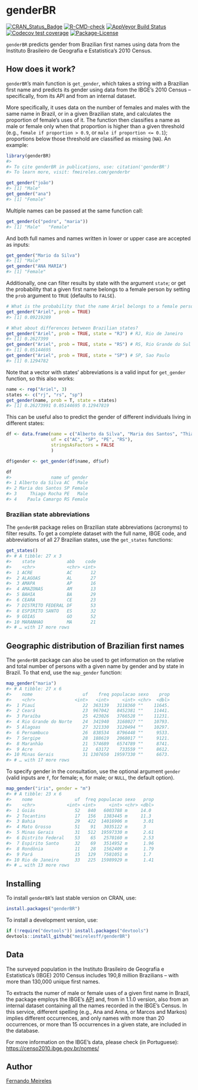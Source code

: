 
<!-- README.md is generated from README.Rmd. Please edit that file -->

# genderBR

[![CRAN\_Status\_Badge](http://www.r-pkg.org/badges/version/genderBR)](https://cran.r-project.org/package=genderBR)
[![R-CMD-check](https://github.com/meirelesff/genderBR/workflows/R-CMD-check/badge.svg)](https://github.com/meirelesff/genderBR/actions)
[![AppVeyor Build
Status](https://ci.appveyor.com/api/projects/status/github/meirelesff/genderBR?branch=master&svg=true)](https://ci.appveyor.com/project/meirelesff/genderBR)
[![Codecov test
coverage](https://codecov.io/gh/meirelesff/genderBR/branch/master/graph/badge.svg)](https://codecov.io/gh/meirelesff/genderBR?branch=master)
[![Package-License](https://img.shields.io/badge/License-GPL-brightgreen.svg)](http://www.gnu.org/licenses/gpl-2.0.html)

`genderBR` predicts gender from Brazilian first names using data from
the Instituto Brasileiro de Geografia e Estatistica’s 2010 Census.

## How does it work?

`genderBR`’s main function is `get_gender`, which takes a string with a
Brazilian first name and predicts its gender using data from the IBGE’s
2010 Census – specifically, from its API and from an internal dataset.

More specifically, it uses data on the number of females and males with
the same name in Brazil, or in a given Brazilian state, and calculates
the proportion of female’s uses of it. The function then classifies a
name as male or female only when that proportion is higher than a given
threshold (e.g., `female if proportion > 0.9`, or
`male if proportion <= 0.1`); proportions below those threshold are
classified as missing (`NA`). An example:

``` r
library(genderBR)
#> 
#> To cite genderBR in publications, use: citation('genderBR')
#> To learn more, visit: fmeireles.com/genderbr

get_gender("joão")
#> [1] "Male"
get_gender("ana")
#> [1] "Female"
```

Multiple names can be passed at the same function call:

``` r
get_gender(c("pedro", "maria"))
#> [1] "Male"   "Female"
```

And both full names and names written in lower or upper case are
accepted as inputs:

``` r
get_gender("Mario da Silva")
#> [1] "Male"
get_gender("ANA MARIA")
#> [1] "Female"
```

Additionally, one can filter results by state with the argument `state`;
or get the probability that a given first name belongs to a female
person by setting the `prob` argument to `TRUE` (defaults to `FALSE`).

``` r
# What is the probability that the name Ariel belongs to a female person in Brazil?
get_gender("Ariel", prob = TRUE)
#> [1] 0.09219289

# What about differences between Brazilian states?
get_gender("Ariel", prob = TRUE, state = "RJ") # RJ, Rio de Janeiro
#> [1] 0.2627399
get_gender("Ariel", prob = TRUE, state = "RS") # RS, Rio Grande do Sul
#> [1] 0.05144695
get_gender("Ariel", prob = TRUE, state = "SP") # SP, Sao Paulo
#> [1] 0.1294782
```

Note that a vector with states’ abbreviations is a valid input for
`get_gender` function, so this also works:

``` r
name <- rep("Ariel", 3)
states <- c("rj", "rs", "sp")
get_gender(name, prob = T, state = states)
#> [1] 0.26273991 0.05144695 0.12947819
```

This can be useful also to predict the gender of different individuals
living in different states:

``` r
df <- data.frame(name = c("Alberto da Silva", "Maria dos Santos", "Thiago Rocha", "Paula Camargo"),
                 uf = c("AC", "SP", "PE", "RS"),
                 stringsAsFactors = FALSE
                 )

df$gender <- get_gender(df$name, df$uf)

df
#>               name uf gender
#> 1 Alberto da Silva AC   Male
#> 2 Maria dos Santos SP Female
#> 3     Thiago Rocha PE   Male
#> 4    Paula Camargo RS Female
```

### Brazilian state abbreviations

The `genderBR` package relies on Brazilian state abbreviations
(acronyms) to filter results. To get a complete dataset with the full
name, IBGE code, and abbreviations of all 27 Brazilian states, use the
`get_states` functions:

``` r
get_states()
#> # A tibble: 27 x 3
#>    state            abb    code
#>    <chr>            <chr> <int>
#>  1 ACRE             AC       12
#>  2 ALAGOAS          AL       27
#>  3 AMAPA            AP       16
#>  4 AMAZONAS         AM       13
#>  5 BAHIA            BA       29
#>  6 CEARA            CE       23
#>  7 DISTRITO FEDERAL DF       53
#>  8 ESPIRITO SANTO   ES       32
#>  9 GOIAS            GO       52
#> 10 MARANHAO         MA       21
#> # … with 17 more rows
```

## Geographic distribution of Brazilian first names

The `genderBR` package can also be used to get information on the
relative and total number of persons with a given name by gender and by
state in Brazil. To that end, use the `map_gender` function:

``` r
map_gender("maria")
#> # A tibble: 27 x 6
#>    nome                   uf    freq populacao sexo    prop
#>    <chr>               <int>   <int>     <int> <chr>  <dbl>
#>  1 Piauí                  22  363139   3118360 ""    11645.
#>  2 Ceará                  23  967042   8452381 ""    11441.
#>  3 Paraíba                25  423026   3766528 ""    11231.
#>  4 Rio Grande do Norte    24  341940   3168027 ""    10793.
#>  5 Alagoas                27  321330   3120494 ""    10297.
#>  6 Pernambuco             26  838534   8796448 ""     9533.
#>  7 Sergipe                28  188619   2068017 ""     9121.
#>  8 Maranhão               21  574689   6574789 ""     8741.
#>  9 Acre                   12   63172    733559 ""     8612.
#> 10 Minas Gerais           31 1307650  19597330 ""     6673.
#> # … with 17 more rows
```

To specify gender in the consultation, use the optional argument
`gender` (valid inputs are `f`, for female; `m`, for male; or `NULL`,
the default option).

``` r
map_gender("iris", gender = "m")
#> # A tibble: 23 x 6
#>    nome                uf  freq populacao sexo   prop
#>    <chr>            <int> <int>     <int> <chr> <dbl>
#>  1 Goiás               52   840   6003788 m     14.0 
#>  2 Tocantins           17   156   1383445 m     11.3 
#>  3 Bahia               29   422  14016906 m      3.01
#>  4 Mato Grosso         51    91   3035122 m      3   
#>  5 Minas Gerais        31   512  19597330 m      2.61
#>  6 Distrito Federal    53    65   2570160 m      2.53
#>  7 Espírito Santo      32    69   3514952 m      1.96
#>  8 Rondônia            11    28   1562409 m      1.79
#>  9 Pará                15   129   7581051 m      1.7 
#> 10 Rio de Janeiro      33   225  15989929 m      1.41
#> # … with 13 more rows
```

## Installing

To install `genderBR`’s last stable version on CRAN, use:

``` r
install.packages("genderBR")
```

To install a development version, use:

``` r
if (!require("devtools")) install.packages("devtools")
devtools::install_github("meirelesff/genderBR")
```

## Data

The surveyed population in the Instituto Brasileiro de Geografia e
Estatistica’s (IBGE) 2010 Census includes 190,8 million Brazilians –
with more than 130,000 unique first names.

To extracts the numer of male or female uses of a given first name in
Brazil, the package employs the IBGE’s
[API](https://censo2010.ibge.gov.br/nomes/) and, from in 1.1.0 version,
also from an internal dataset containing all the names recorded in the
IBGE’s Census. In this service, different spelling (e.g., Ana and Anna,
or Marcos and Markos) implies different occurrences, and only names with
more than 20 occurrences, or more than 15 occurrences in a given state,
are included in the database.

For more information on the IBGE’s data, please check (in Portuguese):
<https://censo2010.ibge.gov.br/nomes/>

## Author

[Fernando Meireles](https://fmeireles.com)
